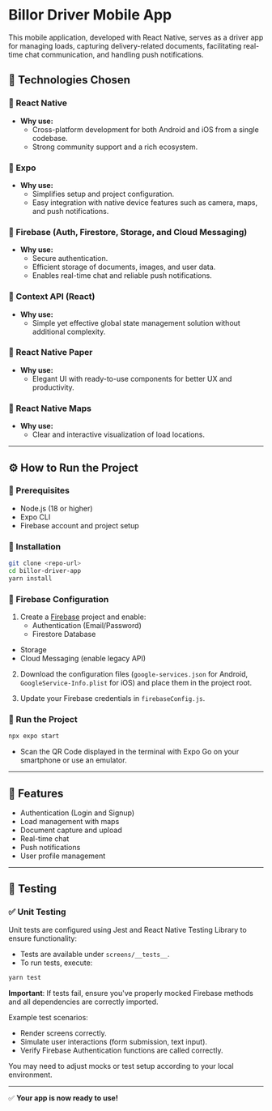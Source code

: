 # Billor Driver Mobile App

This mobile application, developed with React Native, serves as a driver app for managing loads, capturing delivery-related documents, facilitating real-time chat communication, and handling push notifications.

## 🚀 Technologies Chosen

### 🔹 React Native
- **Why use:**
  - Cross-platform development for both Android and iOS from a single codebase.
  - Strong community support and a rich ecosystem.

### 🔹 Expo
- **Why use:**
  - Simplifies setup and project configuration.
  - Easy integration with native device features such as camera, maps, and push notifications.

### 🔹 Firebase (Auth, Firestore, Storage, and Cloud Messaging)
- **Why use:**
  - Secure authentication.
  - Efficient storage of documents, images, and user data.
  - Enables real-time chat and reliable push notifications.

### 🔹 Context API (React)
- **Why use:**
  - Simple yet effective global state management solution without additional complexity.

### 🔹 React Native Paper
- **Why use:**
  - Elegant UI with ready-to-use components for better UX and productivity.

### 🔹 React Native Maps
- **Why use:**
  - Clear and interactive visualization of load locations.

---

## ⚙️ How to Run the Project

### 📌 Prerequisites
- Node.js (18 or higher)
- Expo CLI
- Firebase account and project setup

### 📌 Installation

```bash
git clone <repo-url>
cd billor-driver-app
yarn install
```

### 📌 Firebase Configuration

1. Create a [Firebase](https://firebase.google.com/) project and enable:
   - Authentication (Email/Password)
   - Firestore Database
  - Storage
  - Cloud Messaging (enable legacy API)

2. Download the configuration files (`google-services.json` for Android, `GoogleService-Info.plist` for iOS) and place them in the project root.

3. Update your Firebase credentials in `firebaseConfig.js`.

### 📌 Run the Project

```bash
npx expo start
```

- Scan the QR Code displayed in the terminal with Expo Go on your smartphone or use an emulator.

---

## 📌 Features

- Authentication (Login and Signup)
- Load management with maps
- Document capture and upload
- Real-time chat
- Push notifications
- User profile management

---

## 🧪 Testing

### ✅ Unit Testing

Unit tests are configured using Jest and React Native Testing Library to ensure functionality:

- Tests are available under `screens/__tests__`.
- To run tests, execute:

```bash
yarn test
```

**Important**: If tests fail, ensure you've properly mocked Firebase methods and all dependencies are correctly imported.

Example test scenarios:
- Render screens correctly.
- Simulate user interactions (form submission, text input).
- Verify Firebase Authentication functions are called correctly.

You may need to adjust mocks or test setup according to your local environment.

---

✅ **Your app is now ready to use!**
